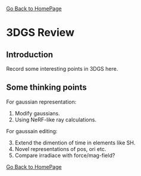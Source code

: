 [Go Back to HomePage](../../index.md)

# 3DGS Review

## Introduction

Record some interesting points in 3DGS here.

## Some thinking points

For gaussian representation:

1. Modify gaussians.
2. Using NeRF-like ray calculations.

For gaussain editing:

3. Extend the dimention of time in elements like SH.
4. Novel representations of pos, ori etc.
5. Compare irradiace with force/mag-field?


[Go Back to HomePage](../../index.md)
